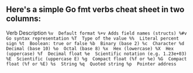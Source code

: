## Here's a simple Go fmt verbs cheat sheet in two columns:

<!-- checking Access key  -->
Verb	Description
``
%v	Default format
%+v	Adds field names (structs)
%#v	Go syntax representation
%T	Type of the value
%%	Literal percent sign
%t	Boolean: true or false
%b	Binary (base 2)
%c	Character
%d	Decimal (base 10)
%o	Octal (base 8)
%x	Hex (lowercase)
%X	Hex (uppercase)
%f	Decimal float
%e	Scientific notation (e.g. 1.23e+03)
%E	Scientific (uppercase E)
%g	Compact float (%f or %e)
%G	Compact float (%f or %E)
%s	String
%q	Quoted string
%p	Pointer address
``
